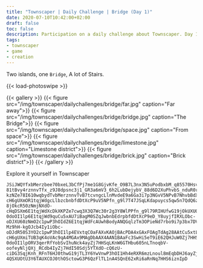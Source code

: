 ```yaml
---
title: "Townscaper | Daily Challenge | Bridge (Day 1)"
date: 2020-07-10T10:42:00+02:00
draft: false
toc: false
description: Participation on a daily challenge about Townscaper. Day 1 - world Bridge.
tags:
- townscaper
- game
- creation
---
```


Two islands, one `Bridge`, A lot of Stairs.

{{< load-photoswipe >}}

{{< gallery >}}
  {{< figure src="/img/townscaper/dailychallenges/bridge/far.jpg" caption="Far away">}}
  {{< figure src="/img/townscaper/dailychallenges/bridge/bridge.jpg" caption="The Bridge">}}
  {{< figure src="/img/townscaper/dailychallenges/bridge/space.jpg" caption="From space">}}
  {{< figure src="/img/townscaper/dailychallenges/bridge/limestone.jpg" caption="Limestone district">}}
  {{< figure src="/img/townscaper/dailychallenges/bridge/brick.jpg" caption="Brick district">}}
{{< /gallery >}}

Explore it yourself in Townscaper

```text
JSiJWQYfxbMerzbee70bxeL3bCfPj7me1G8GjvKfe_O9B7L3nx3N5uPodbxbM_q85570HsvcfCffW7R39yt-81tBvy4rznnvTfx_z9J8dpsnc3j1_GR3a6mV3_6h2LubDejybV_88d6D2XuPhvbS_nduR0rpnVvveodjybV_88d6D2XuPhvnzcbnHRvmeW9_6me3GsGj3q85570Hs3z9J8dTz-kzNZe78I610wqbydTvbMerznnvTvB7tcvngcLlnMvdeE9a6Ga3i7p3NGvV5NPvB7NhvbBdXz52R3DQulzNZuh2t4e6dL3bCfPZTd1pwPdHqDSdZqORdrqOa1h2t4e6dbxbee70bxeL3nx3ncubjpjNXdO-cH6gUXmOR1tqjWdgcLlbzcbnbfdDtXcP9uV5NPfn_g9l7T47JSqLKdapuycs5qw5n7QdQ6zUnouVd0qDkbp8k5twtvuh2LubMerznnvTfx_z9J8dj0-8jOkcR50zNmjNXdO-cHqDSXm6E1tqjWdXcDkXKPZe7cwq3X3Q7Wc30r2g3Y8WlPPfn_g9l79RIHUfwG19jOkUXUOtcj5YwVnwP3h6g0lpORdr6oVnD3u4BzLlnMXbnHRvmefdbxbM_q85570Hs3wWc24_yhkuoca5GwymrOnfuD1BpLTdi6W1RruCu5xtLuBzLlpmM325p3tBfM_q855707JJqrFd2oufcIpuo0pl6GTHb6qTnf6OUdQ6zUnouVd0qwhbX8AZoWKTTmb7cDtbydTv3gPGfV_88eSiuWc2o7HHSuoca5GwymrOnfuDdQ6zUnouVd0qrgbO8uYgagM0SZazctduR0tvuh2LunevBfM_q8_Ql3IRXLObU3P6QSdR50SdjpO2c1pO-0doOI1lp6E1tqjWd9quCu5xAU7iBagM0SZqJwbnbEdrpbfdDtXcP9eD_Y8uyjfIRXLObc-oDJXU60zNmO2c1pwP3hOIdZ6E1tqjWdFcAUwhBodyANQGqlzTm3OPieNd7rbo9i7p3bx7DVOyubkouWc2oufcIpuo0pl6GTds5qTd_p7QdQqLTdiquVVHtue1VxBQwhBodyA1A5lzTm3OPieNd7rbo9i7p3djHXZ3juut2dZDdk4ayZjufcI5izplbMHbu6c_5O0BpLTnouVd0661yPAQrgDgmDDQtLeg8S5JwtduR0tmuF3dTl7jE62xRirFnNq7HHSqLKnWqbMdsprO15n7QdQquMFdiKobVF0RrCorXVAdwDA04HAoVxBQNHeXcDk-Mz9hH-kgOJcb4Iy1iObc-oDJdR50S3YO2c1pwP3hOI1lp4EVxtqCOaFAXvKAOjBAcPDA4xGAxFOAgTdAg28AAtCu5xtLuHdcHBQdJoTC1thjEdt4sR3POk0FlTLdj5YwVnO-cH6gUXmiTUB3qK4oVAc9qA4MGAx9MAgDbAAX4AAN1BAaFc3SwHi5eT9iE62QHJuW0Zj7HHS6izplu605n7QdQquMFdiKobVF0RrAorXFA9jZ_BMXa_RC1thjEdt4sy9jDJdR50SHbu605n7QHkuMdi6WVHt66V9jYeTC3G6Iy1iwG3POk0FlTLdj5YwVn68wdoDSXmORdr6o11rPlQdb4Iy1iwG3POk0FlTLdj5YTXdO-0doOI1lpORV3qerRfYobSvIhuNck4ayZj7HHSqLKnW6GTHbu605nLTnoqbV-oofeyNljQXj_RCdb4IyZj7HdI50Sdj5YTXdO-cQ6zU-ciDG3SqjKnh_RFnT6HJ0thwG19jTL3Y6YwVnwP3hOI1Hh4eRXR6mzLnoul8mEqbDHJ6ayZj7HdI5izpl6GwymrOnfuD1nJoTC3GOS01iwG3PqDJdR50S3YO2c158TfCg6SxJhbDHJ6ayZj7HHSuocapbMHbu60nAoLBnE62QHJqrFnNq7HdIpuocapbMHb6TA0lgOJcb4Iy1iwGd-4QSXUOtU3Y6TAUXCOJ0thOSctowG3P6QzFlTL1nA4SQnE62xRi6aRnNq7HHS6iznIpD
```
